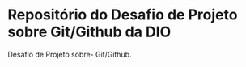 # Repositório do Desafio de Projeto sobre Git/Github da DIO 



Desafio de Projeto sobre- Git/Github.
